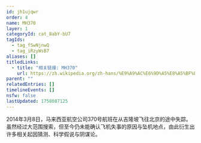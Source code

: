 ```yaml
---
id: jh1ujqwr
order: 4
name: MH370
layer: 1
categoryId: cat_8abY-bU7
tagIds:
  - tag_fSwNjnwQ
  - tag_iRzyWsB7
aliases: []
titledLinks:
  - title: "相关链接: MH370"
    url: https://zh.wikipedia.org/zh-hans/%E9%A9%AC%E6%9D%A5%E8%A5%BF%E4%BA%9A%E8%88%AA%E7%A9%BA370%E5%8F%B7%E7%8F%AD%E6%9C%BA%E7%A9%BA%E9%9A%BE
parent: ""
relatedEntries: []
timelineEvents: []
nsfw: false
lastUpdated: 1758087125
---
```


2014年3月8日，马来西亚航空公司370号航班在从吉隆坡飞往北京的途中失踪。虽然经过大范围搜索，但至今仍未能确认飞机失事的原因与坠机地点，由此衍生出许多相关起因猜测、科学假说与阴谋论。
